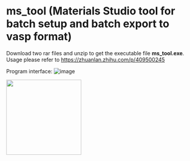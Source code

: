 # ms_tool (Materials Studio tool for batch setup and batch export to vasp format)
Download two rar files and unzip to get the executable file **ms_tool.exe**.  
Usage please refer to https://zhuanlan.zhihu.com/p/409500245  

Program interface:
![image](https://github.com/lipai-ustc/ms_tool/assets/59822264/ed24be90-839a-431a-95e1-2c51cd299812)

<img src="https://github.com/lipai-ustc/ms_tool/assets/59822264/ed24be90-839a-431a-95e1-2c51cd299812" width="200" />
